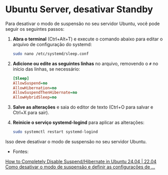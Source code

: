 # Ubuntu Server, desativar Standby

Para desativar o modo de suspensão no seu servidor Ubuntu, você pode seguir os seguintes passos:

1. **Abra o terminal** (Ctrl+Alt+T) e execute o comando abaixo para editar o arquivo de configuração do systemd:
   ```bash
   sudo nano /etc/systemd/sleep.conf
   ```

2. **Adicione ou edite as seguintes linhas** no arquivo, removendo o `#` no início das linhas, se necessário:
   ```ini
   [Sleep]
   AllowSuspend=no
   AllowHibernation=no
   AllowSuspendThenHibernate=no
   AllowHybridSleep=no
   ```

3. **Salve as alterações** e saia do editor de texto (Ctrl+O para salvar e Ctrl+X para sair).

4. **Reinicie o serviço systemd-logind** para aplicar as alterações:
   ```bash
   sudo systemctl restart systemd-logind
   ```

Isso deve desativar o modo de suspensão no seu servidor Ubuntu.  

- Fontes:

[How to Completely Disable Suspend/Hibernate in Ubuntu 24.04 | 22.04](https://ubuntuhandbook.org/index.php/2024/10/completely-disable-suspend-hibernate/)  
[Como desativar o modo de suspensão e definir as configurações de ...](http://site.joelti.com.br/como-desativar-o-modo-de-suspensao-e-definir-as-configuracoes-de-energia-da-tampa-para-ubuntu-ou-red-hat-linux-7-para-notebooks-dell/)  
